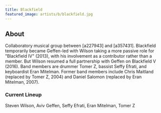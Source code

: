 ```yaml
---
title: Blackfield
featured_image: artists/b/blackfield.jpg
---
```

## About

Collaboratory musical group between [a227943] and [a357431]. Blackfield temporarily became Geffen-led with Wilson taking a more passive role for "Blackfield IV" (2013), with his involvement as a contributor rather than a member. But Wilson resumed a full partnership with Geffen on Blackfield V (2016). Band members are drummer Tomer Z, bassist Seffy Efrati, and keyboardist Eran Mitelman. Former band members include Chris Maitland (replaced by Tomer Z, 2004) and Daniel Salomon (replaced by Eran Mitelman, 2007).

### Current Lineup

Steven Wilson, Aviv Geffen, Seffy Efrati, Eran Mitelman, Tomer Z

